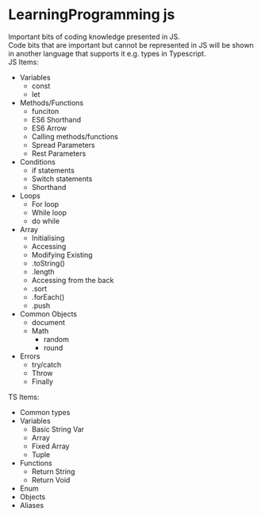 # LearningProgramming js
 Important bits of coding knowledge presented in JS.  
 Code bits that are important but cannot be represented in JS will be shown in another language that supports it e.g. types in Typescript.  
 JS Items:  
   * Variables  
      - const  
      - let  
   * Methods/Functions  
      - funciton  
      - ES6 Shorthand  
      - ES6 Arrow  
      - Calling methods/functions  
      - Spread Parameters  
      - Rest Parameters  
   * Conditions  
      - if statements  
      - Switch statements  
      - Shorthand  
   * Loops  
      - For loop  
      - While loop  
      - do while  
   * Array  
      - Initialising  
      - Accessing  
      - Modifying Existing  
      - .toString()  
      - .length  
      - Accessing from the back  
      - .sort  
      - .forEach()  
      - .push  
   * Common Objects  
      - document
      - Math  
         - random  
         - round
   * Errors  
      - try/catch  
      - Throw
      - Finally

TS Items:  
   * Common types  
   * Variables  
      - Basic String Var  
      - Array  
      - Fixed Array  
      - Tuple  
   * Functions
      - Return String  
      - Return Void  
   * Enum
   * Objects
   * Aliases